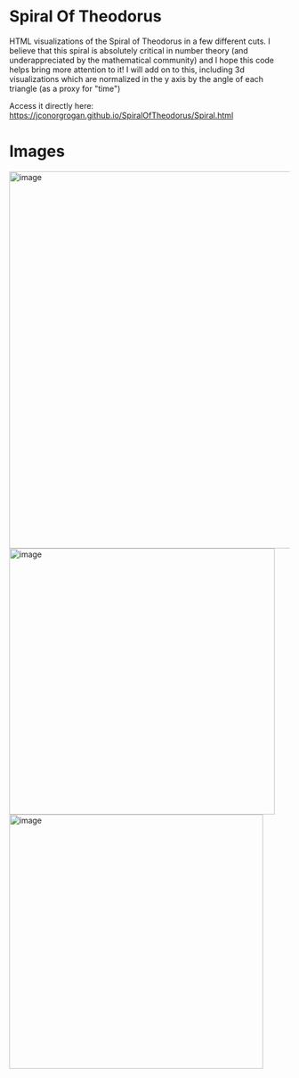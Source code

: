 # Spiral Of Theodorus

HTML visualizations of the Spiral of Theodorus in a few different cuts. I believe that this spiral is absolutely critical in number theory (and underappreciated by the mathematical community) and I hope this code helps bring more attention to it! I will add on to this, including 3d visualizations which are normalized in the y axis by the angle of each triangle (as a proxy for "time") 

Access it directly here: https://jconorgrogan.github.io/SpiralOfTheodorus/Spiral.html


# Images 
<img width="676" alt="image" src="https://github.com/jconorgrogan/SpiralOfTheodorus/assets/130090573/2e7806b7-2e7a-4ffe-9b8d-67a7b3823019">


<img width="477" alt="image" src="https://github.com/jconorgrogan/SpiralOfTheodorus/assets/130090573/44aa2a58-0d32-445d-a9fd-79be55415790">
<img width="456" alt="image" src="https://github.com/jconorgrogan/SpiralOfTheodorus/assets/130090573/8aa3bc0c-c650-4248-adf8-2047c2e918ae">
